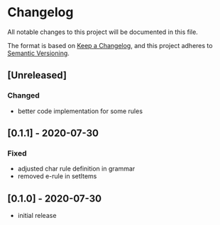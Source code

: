 # Changelog

All notable changes to this project will be documented in this file.

The format is based on [Keep a Changelog](https://keepachangelog.com/en/1.0.0/),
and this project adheres to [Semantic Versioning](https://semver.org/spec/v2.0.0.html).

## [Unreleased]

### Changed

- better code implementation for some rules

## [0.1.1] - 2020-07-30

### Fixed

- adjusted char rule definition in grammar
- removed e-rule in setItems

## [0.1.0] - 2020-07-30

- initial release
